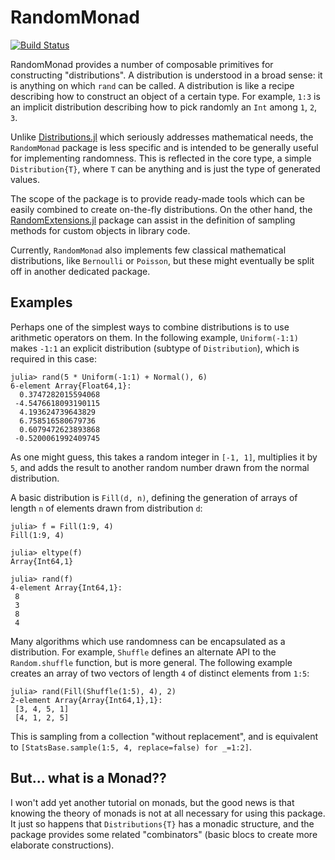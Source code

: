# RandomMonad

[![Build Status](https://travis-ci.org/rfourquet/RandomMonad.jl.svg?branch=master)](https://travis-ci.org/rfourquet/RandomMonad.jl)

RandomMonad provides a number of composable primitives for constructing
"distributions". A distribution is understood in a broad sense: it is anything
on which `rand` can be called. A distribution is like a recipe describing how
to construct an object of a certain type. For example, `1:3` is an implicit
distribution describing how to pick randomly an `Int` among `1`, `2`, `3`.

Unlike [Distributions.jl](https://github.com/JuliaStats/Distributions.jl)
which seriously addresses mathematical needs, the `RandomMonad` package is
less specific and is intended to be generally useful for implementing
randomness. This is reflected in the core type, a simple `Distribution{T}`,
where `T` can be anything and is just the type of generated values.

The scope of the package is to provide ready-made tools which can be easily
combined to create on-the-fly distributions. On the other hand, the
[RandomExtensions.jl](https://github.com/rfourquet/RandomExtensions.jl)
package can assist in the definition of sampling methods for custom objects in
library code.

Currently, `RandomMonad` also implements few classical mathematical
distributions, like `Bernoulli` or `Poisson`, but these might eventually be
split off in another dedicated package.

## Examples

Perhaps one of the simplest ways to combine distributions is to use arithmetic
operators on them. In the following example, `Uniform(-1:1)` makes `-1:1` an
explicit distribution (subtype of `Distribution`), which is required in this
case:

```julia-repl
julia> rand(5 * Uniform(-1:1) + Normal(), 6)
6-element Array{Float64,1}:
  0.3747282015594068
 -4.5476618093190115
  4.193624739643829
  6.758516580679736
  0.6079472623893868
 -0.5200061992409745
```

As one might guess, this takes a random integer in `[-1, 1]`, multiplies it by
`5`, and adds the result to another random number drawn from the normal
distribution.

A basic distribution is `Fill(d, n)`, defining the generation of arrays of
length `n` of elements drawn from distribution `d`:

```julia-repl
julia> f = Fill(1:9, 4)
Fill(1:9, 4)

julia> eltype(f)
Array{Int64,1}

julia> rand(f)
4-element Array{Int64,1}:
 8
 3
 8
 4
```

Many algorithms which use randomness can be encapsulated as a distribution.
For example, `Shuffle` defines an alternate API to the `Random.shuffle` function,
but is more general. The following example creates an array of two vectors of
length `4` of distinct elements from `1:5`:

```julia-repl
julia> rand(Fill(Shuffle(1:5), 4), 2)
2-element Array{Array{Int64,1},1}:
 [3, 4, 5, 1]
 [4, 1, 2, 5]
```
This is sampling from a collection "without replacement", and is
equivalent to `[StatsBase.sample(1:5, 4, replace=false) for _=1:2]`.

## But... what is a Monad??

I won't add yet another tutorial on monads, but the good news is that knowing
the theory of monads is not at all necessary for using this package. It just
so happens that `Distributions{T}` has a monadic structure, and the package
provides some related "combinators" (basic blocs to create more elaborate
constructions).
